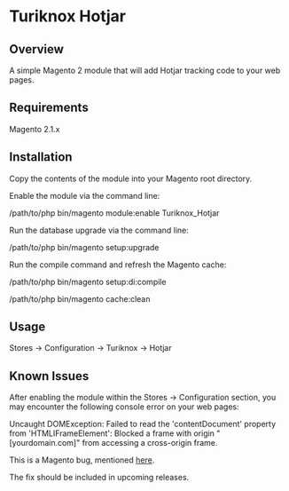 # Turiknox Hotjar

## Overview

A simple Magento 2 module that will add Hotjar tracking code to your web pages.

## Requirements

Magento 2.1.x

## Installation

Copy the contents of the module into your Magento root directory.

Enable the module via the command line:

/path/to/php bin/magento module:enable Turiknox_Hotjar

Run the database upgrade via the command line:

/path/to/php bin/magento setup:upgrade

Run the compile command and refresh the Magento cache:

/path/to/php bin/magento setup:di:compile

/path/to/php bin/magento cache:clean

## Usage

Stores -> Configuration -> Turiknox -> Hotjar

## Known Issues

After enabling the module within the Stores -> Configuration section, you may encounter the following console error on your web pages:

Uncaught DOMException: Failed to read the 'contentDocument' property from 'HTMLIFrameElement': Blocked a frame with origin "[yourdomain.com]" from accessing a cross-origin frame. 

This is a Magento bug, mentioned [here](https://github.com/magento/magento2/pull/8005). 

The fix should be included in upcoming releases.
